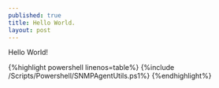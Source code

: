 ```yaml
---
published: true
title: Hello World.
layout: post
---
```

Hello World!

{%highlight powershell linenos=table%}
{%include /Scripts/Powershell/SNMPAgentUtils.ps1%}
{%endhighlight%}